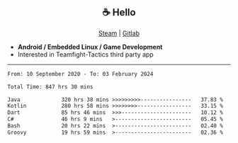 <h2 align="center"> ☕ Hello </h2>

<p align="center">
  <a href="https://steamcommunity.com/id/Niforances/">Steam</a> |
  <a href="https://gitlab.com/niforances">Gitlab</a>
</p>

 - **Android / Embedded Linux / Game Development**
 - Interested in Teamfight-Tactics third party app

------

<!--START_SECTION:waka-->

```txt
From: 10 September 2020 - To: 03 February 2024

Total Time: 847 hrs 30 mins

Java             320 hrs 38 mins >>>>>>>>>----------------   37.83 %
Kotlin           280 hrs 58 mins >>>>>>>>-----------------   33.15 %
Dart             85 hrs 46 mins  >>>----------------------   10.12 %
C#               46 hrs 9 mins   >------------------------   05.45 %
Bash             20 hrs 22 mins  >------------------------   02.40 %
Groovy           19 hrs 59 mins  >------------------------   02.36 %
```

<!--END_SECTION:waka-->
